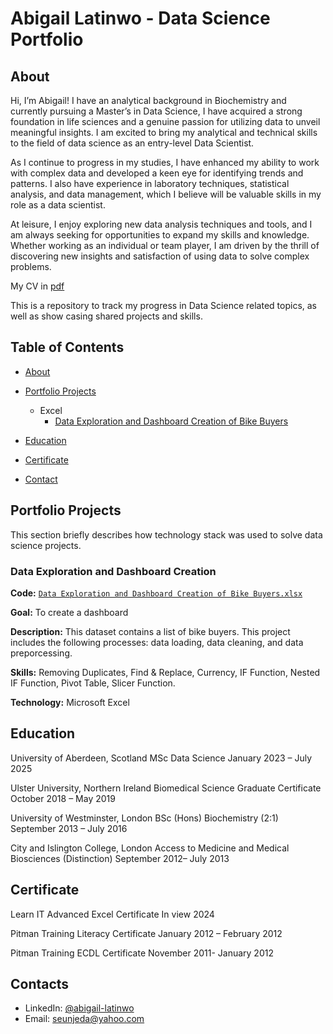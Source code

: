 # Abigail Latinwo - Data Science Portfolio
## About

Hi, I’m Abigail! I have an analytical background in Biochemistry and currently pursuing a Master’s in Data Science, I have acquired a strong foundation in life sciences and a genuine passion for utilizing data to unveil meaningful insights. I am excited to bring my analytical and technical skills to the field of data science as an entry-level Data Scientist.

As I continue to progress in my studies, I have enhanced my ability to work with complex data and developed a keen eye for identifying trends and patterns. I also have experience in laboratory techniques, statistical analysis, and data management, which I believe will be valuable skills in my role as a data scientist.

At leisure, I enjoy exploring new data analysis techniques and tools, and I am always seeking for opportunities to expand my skills and knowledge. Whether working as an individual or team player, I am driven by the thrill of discovering new insights and satisfaction of using data to solve complex problems.

My CV in [pdf](https://github.com/Seunjeda/AbigailLatinwo/blob/main/Abigail-latinwo%20CV.pdf)

This is a repository to track my progress in Data Science related topics, as well as show casing shared projects and skills.
## Table of Contents
- [About](https://github.com/Seunjeda/AbigailLatinwo/blob/main/README.md#about)
- [Portfolio Projects](https://github.com/Seunjeda/AbigailLatinwo/blob/main/README.md#portfolio-projects)
  - Excel
    - [Data Exploration and Dashboard Creation of Bike Buyers](https://github.com/Seunjeda/AbigailLatinwo/#data-exploration-and-dashboard-creation-of-bike-buyers)
 
- [Education](https://github.com/Seunjeda/AbigailLatinwo/blob/main/README.md#education)
- [Certificate](https://github.com/Seunjeda/AbigailLatinwo/blob/main/README.md#certificate)
- [Contact](https://github.com/Seunjeda/AbigailLatinwo/blob/main/README.md#contacts)
## Portfolio Projects
This section briefly describes how technology stack was used to solve data science projects. 

### Data Exploration and Dashboard Creation

**Code:** [`Data Exploration and Dashboard Creation of Bike Buyers.xlsx`](https://github.com/Seunjeda/AbigailLatinwo/blob/main/Excel%20Project%20Dataset%20(Bike%20buyers).xlsx)

**Goal:** To create a dashboard

**Description:** This dataset contains a list of bike buyers. This project includes the following processes: data loading, data cleaning, and data preporcessing.

**Skills:** Removing Duplicates, Find & Replace, Currency, IF Function, Nested IF Function, Pivot Table, Slicer Function.

**Technology:** Microsoft Excel

## Education
University of Aberdeen, Scotland
MSc Data Science 
January 2023 – July 2025

Ulster University, Northern Ireland
Biomedical Science Graduate Certificate
October 2018 – May 2019

University of Westminster, London
BSc (Hons) Biochemistry (2:1)
September 2013 – July 2016

City and Islington College, London
Access to Medicine and Medical Biosciences (Distinction) 
September 2012– July 2013

## Certificate
Learn IT Advanced 
Excel Certificate        In view 	2024

Pitman Training
Literacy Certificate	   January 2012 – February 2012

Pitman Training 
ECDL Certificate 	       November 2011- January 2012

## Contacts
- LinkedIn: [@abigail-latinwo](https://www.linkedin.com/in/abigail-latinwo/)
- Email: seunjeda@yahoo.com
  
